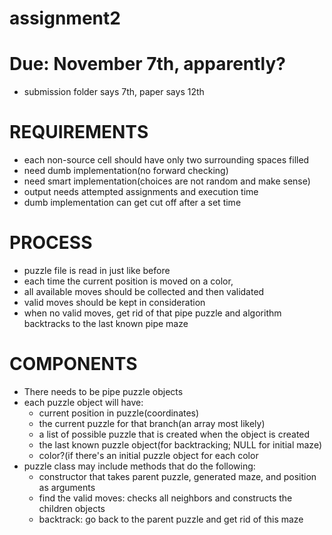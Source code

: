# assignment2
# Due: November 7th, apparently?
* submission folder says 7th, paper says 12th

# REQUIREMENTS
* each non-source cell should have only two surrounding spaces filled
* need dumb implementation(no forward checking)
* need smart implementation(choices are not random and make sense)
* output needs attempted assignments and execution time
* dumb implementation can get cut off after a set time

# PROCESS
* puzzle file is read in just like before
* each time the current position is moved on a color,
* all available moves should be collected and then validated
* valid moves should be kept in consideration
* when no valid moves, get rid of that pipe puzzle and algorithm backtracks to the last known pipe maze

# COMPONENTS
* There needs to be pipe puzzle objects
* each puzzle object will have:
	* current position in puzzle(coordinates)
	* the current puzzle for that branch(an array most likely)
	* a list of possible puzzle that is created when the object is created
	* the last known puzzle object(for backtracking; NULL for initial maze)
	* color?(if there's an initial puzzle object for each color
* puzzle class may include methods that do the following:
	* constructor that takes parent puzzle, generated maze, and position as arguments
	* find the valid moves: checks all neighbors and constructs the children objects
	* backtrack: go back to the parent puzzle and get rid of this maze
